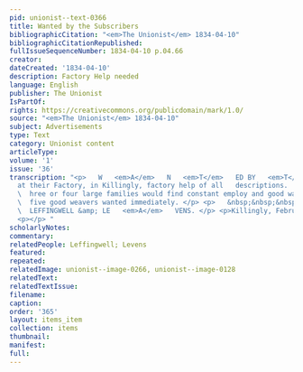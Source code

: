 ```yaml
---
pid: unionist--text-0366
title: Wanted by the Subscribers
bibliographicCitation: "<em>The Unionist</em> 1834-04-10"
bibliographicCitationRepublished: 
fullIssueSequenceNumber: 1834-04-10 p.04.66
creator: 
dateCreated: '1834-04-10'
description: Factory Help needed
language: English
publisher: The Unionist
IsPartOf: 
rights: https://creativecommons.org/publicdomain/mark/1.0/
source: "<em>The Unionist</em> 1834-04-10"
subject: Advertisements
type: Text
category: Unionist content
articleType: 
volume: '1'
issue: '36'
transcription: "<p>   W   <em>A</em>   N   <em>T</em>   ED BY   <em>T</em>   HE SUBSCRIBERS,
  at their Factory, in Killingly, factory help of all   descriptions.   <em>T</em>
  \  hree or four large families would find constant employ and good wages. Four or
  \  five good weavers wanted immediately. </p> <p>   &nbsp;&nbsp;&nbsp;&nbsp;&nbsp;&nbsp;&nbsp;&nbsp;&nbsp;&nbsp;&nbsp;&nbsp;&nbsp;&nbsp;&nbsp;&nbsp;&nbsp;&nbsp;&nbsp;&nbsp;&nbsp;&nbsp;&nbsp;&nbsp;&nbsp;&nbsp;&nbsp;&nbsp;&nbsp;&nbsp;&nbsp;&nbsp;&nbsp;&nbsp;&nbsp;&nbsp;&nbsp;&nbsp;&nbsp;&nbsp;&nbsp;&nbsp;&nbsp;&nbsp;&nbsp;&nbsp;&nbsp;
  \  LEFFINGWELL &amp; LE   <em>A</em>   VENS. </p> <p>Killingly, February, 6, 1834.</p>
  <p></p> "
scholarlyNotes: 
commentary: 
relatedPeople: Leffingwell; Levens
featured: 
repeated: 
relatedImage: unionist--image-0266, unionist--image-0128
relatedText: 
relatedTextIssue: 
filename: 
caption: 
order: '365'
layout: items_item
collection: items
thumbnail: 
manifest: 
full: 
---
```

